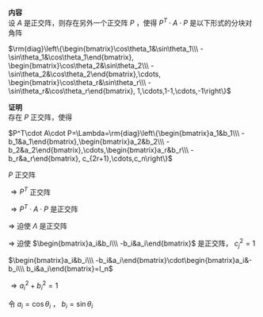**内容**    
设 $A$ 是正交阵，则存在另外一个正交阵 $P$ ，使得 $P^T\cdot A\cdot P$ 是以下形式的分块对角阵    
    
 $\rm{diag}\left\{\begin{bmatrix}\cos\theta_1&\sin\theta_1\\\ -\sin\theta_1&\cos\theta_1\end{bmatrix},    
\begin{bmatrix}\cos\theta_2&\sin\theta_2\\\ -\sin\theta_2&\cos\theta_2\end{bmatrix},\cdots,    
\begin{bmatrix}\cos\theta_r&\sin\theta_r\\\ -\sin\theta_r&\cos\theta_r\end{bmatrix}, 1,\cdots,1-1,\cdots,-1\right\}$     
    
**证明**    
存在 $P$ 正交阵，使得    
    
 $P^T\cdot A\cdot P=\Lambda=\rm{diag}\left\{\begin{bmatrix}a_1&b_1\\\ -b_1&a_1\end{bmatrix},\begin{bmatrix}a_2&b_2\\\ -b_2&a_2\end{bmatrix},\cdots,\begin{bmatrix}a_r&b_r\\\ -b_r&a_r\end{bmatrix}, c_{2r+1},\cdots,c_n\right\}$     
    
 $P$ 正交阵    
    
 $\Rightarrow P^T$ 正交阵    
    
 $\Rightarrow P^T\cdot A\cdot P$ 是正交阵    
    
 $\Rightarrow$ 迫使 $\Lambda$ 是正交阵    
    
 $\Rightarrow$ 迫使 $\begin{bmatrix}a_i&b_i\\\ -b_i&a_i\end{bmatrix}$ 是正交阵， $c_j^2=1$     
    
 $\begin{bmatrix}a_i&b_i\\\ -b_i&a_i\end{bmatrix}\cdot\begin{bmatrix}a_i&-b_i\\\ b_i&a_i\end{bmatrix}=I_n$     
    
 $\Rightarrow a_i^2+b_i^2=1$     
    
令 $a_i=\cos\theta_i$ ， $b_i=\sin\theta_i$     
